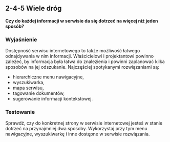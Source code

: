 ## 2-4-5 Wiele dróg
**Czy do każdej informacji w serwisie da się dotrzeć na więcej niż jeden sposób?**

### Wyjaśnienie
Dostępność serwisu internetowego to także możliwość łatwego odnajdywania w nim informacji. Właścicielowi i projektantowi powinno zależeć, by informacja była łatwa do znalezienia i powinni zaplanować kilka sposobów na jej odszukanie. Najczęściej spotykanymi rozwiązaniami są:
-	hierarchiczne menu nawigacyjne,
-	wyszukiwarka,
-	mapa serwisu,
-	tagowanie dokumentów,
-	sugerowanie informacji kontekstowej.

### Testowanie
Sprawdź, czy do konkretnej strony w serwisie internetowej jesteś w stanie dotrzeć na przynajmniej dwa sposoby. Wykorzystaj przy tym menu nawigacyjne, wyszukiwarkę i inne dostępne w serwisie rozwiązania.

